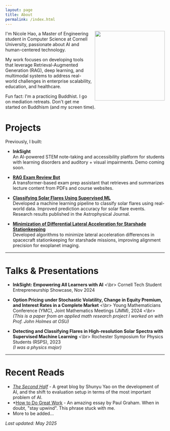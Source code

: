 ```yaml
---
layout: page
title: About
permalink: /index.html
---
```


<img style="float:right; padding-left:10px" src="https://avatars.githubusercontent.com/nicolehao34" width="221" height="220">

I'm Nicole Hao, a Master of Engineering student in Computer Science at Cornell University, passionate about AI and human-centered technology.


 My work focuses on developing tools that leverage Retrieval-Augmented Generation (RAG), deep learning, and multimodal systems to address real-world challenges in enterprise scalability, education, and healthcare.



Fun fact: I'm a practicing Buddhist. I go on mediation retreats. Don't get me started on Buddhism (and my screen time).


# Projects
Previously, I built:



-  **InkSight** <br>
An AI-powered STEM note-taking and accessibility platform for students with learning disorders and auditory + visual impairments. Demo coming soon.



- **[RAG Exam Review Bot](https://github.com/nicolehao34/ai-pdf-chatbot)** <br>
A transformer-based exam prep assistant that retrieves and summarizes lecture content from PDFs and course websites.  



- **[Classifying Solar Flares Using Supervised ML](https://github.com/nicolehao34/solar_flares_classification)** <br>
  Developed a machine learning pipeline to classify solar flares using real-world data. Improved prediction accuracy for solar flare events. Research results published in the Astrophysical Journal.



- **[Minimization of Differential Lateral Acceleration for Starshade Stationkeeping](https://github.com/nicolehao34/starshade_stationkeeping)** <br>
  Developed algorithms to minimize lateral acceleration differences in spacecraft stationkeeping for starshade missions, improving alignment precision for exoplanet imaging.  



---

# Talks & Presentations

- **InkSight: Empowering All Learners with AI** <\br>
Cornell Tech Student Entrepreneurship Showcase, Nov 2024  


- **Option Pricing under Stochastic Volatility, Change in Equity Premium, and Interest Rates in a Complete Market** <\br>
Young Mathematicians Conference (YMC), Joint Mathematics Meetings (JMM), 2024  <\br>
  *(This is a paper from an applied math research project I worked on with Prof. John Holmes at OSU)*  


- **Detecting and Classifying Flares in High-resolution Solar Spectra with Supervised Machine Learning** <\br>
Rochester Symposium for Physics Students (RSPS), 2023  
  *(I was a physics major)* 



---

# Recent Reads

- *[The Second Half](https://shunyuyao.com/the-second-half)* - A great blog by Shunyu Yao on the development of AI, and the shift to evaluation setup in terms of the most important problem of AI.
- *[How to Do Great Work](https://www.paulgraham.com/greatwork.html) - An amazing essay by Paul Graham. When in doubt, "stay upwind". This phrase stuck with me. 
- More to be added...

_Last updated: May 2025_
